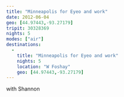 ```yaml
---
title: "Minneapolis for Eyeo and work"
date: 2012-06-04
geo: [44.97443,-93.27179]
tripit: 30328369
nights: 5
modes: ["air"]
destinations:
  -
    title: "Minneapolis for Eyeo and work"
    nights: 5
    location: "W Foshay"
    geo: [44.97443,-93.27179]
---
```


with Shannon
